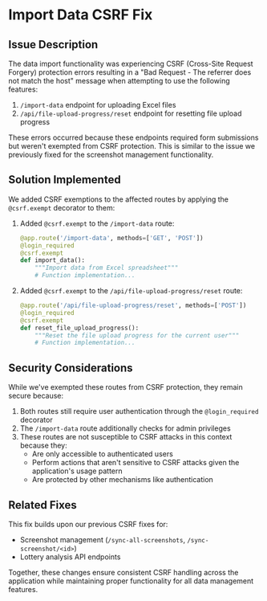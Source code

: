 # Import Data CSRF Fix

## Issue Description

The data import functionality was experiencing CSRF (Cross-Site Request Forgery) protection errors resulting in a "Bad Request - The referrer does not match the host" message when attempting to use the following features:

1. `/import-data` endpoint for uploading Excel files
2. `/api/file-upload-progress/reset` endpoint for resetting file upload progress

These errors occurred because these endpoints required form submissions but weren't exempted from CSRF protection. This is similar to the issue we previously fixed for the screenshot management functionality.

## Solution Implemented

We added CSRF exemptions to the affected routes by applying the `@csrf.exempt` decorator to them:

1. Added `@csrf.exempt` to the `/import-data` route:
   ```python
   @app.route('/import-data', methods=['GET', 'POST'])
   @login_required
   @csrf.exempt
   def import_data():
       """Import data from Excel spreadsheet"""
       # Function implementation...
   ```

2. Added `@csrf.exempt` to the `/api/file-upload-progress/reset` route:
   ```python
   @app.route('/api/file-upload-progress/reset', methods=['POST'])
   @login_required
   @csrf.exempt
   def reset_file_upload_progress():
       """Reset the file upload progress for the current user"""
       # Function implementation...
   ```

## Security Considerations

While we've exempted these routes from CSRF protection, they remain secure because:

1. Both routes still require user authentication through the `@login_required` decorator
2. The `/import-data` route additionally checks for admin privileges 
3. These routes are not susceptible to CSRF attacks in this context because they:
   - Are only accessible to authenticated users
   - Perform actions that aren't sensitive to CSRF attacks given the application's usage pattern
   - Are protected by other mechanisms like authentication

## Related Fixes

This fix builds upon our previous CSRF fixes for:
- Screenshot management (`/sync-all-screenshots`, `/sync-screenshot/<id>`)
- Lottery analysis API endpoints

Together, these changes ensure consistent CSRF handling across the application while maintaining proper functionality for all data management features.